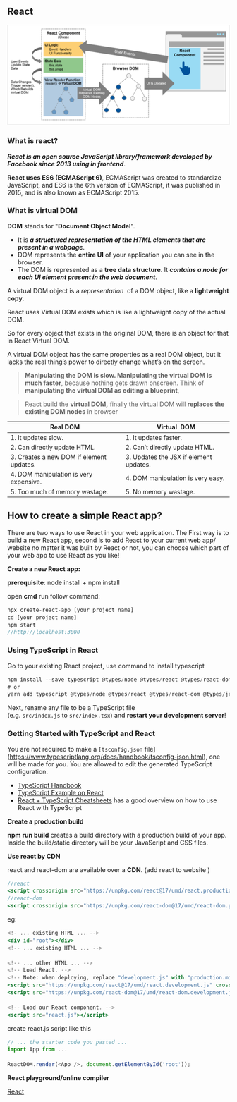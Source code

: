 ## React

![](../img/react-concept-logic.png)
### What is react?
***React is an open source JavaScript library/framework developed by Facebook since 2013 using in frontend***.

**React uses ES6 (ECMAScript 6)**, ECMAScript was created to standardize JavaScript, and ES6 is the 6th version of ECMAScript, it was published in 2015, and is also known as ECMAScript 2015.

### What is virtual DOM
**DOM** stands for "**Document Object Model**". 

- It is ***a structured representation of the HTML elements that are present in a webpage***. 
- DOM represents the **entire UI** of your application you can see in the browser. 
- The DOM is represented as a **tree data structure**. It ***contains a node for each UI element present in the web document***.

A virtual DOM object is a *representation*
 of a DOM object, like a **lightweight copy**. 

React uses Virtual DOM exists which is like a lightweight copy of the actual DOM.

So for every object that exists in the original DOM, there is an object for that in React Virtual DOM.

A virtual DOM object has the same properties as a real DOM object, but it lacks the real thing’s power to directly change what’s on the screen.

> **Manipulating the DOM is slow. Manipulating the virtual DOM is much faster**, because nothing gets drawn onscreen. Think of **manipulating the virtual DOM as editing a blueprint**, 


> React build the **virtual DOM,** finally the virtual DOM will **replaces the existing DOM nodes** in browser

| Real DOM | Virtual  DOM |
| --- | --- |
| 1. It updates slow. | 1. It updates faster. |
| 2. Can directly update HTML. | 2. Can’t directly update HTML. |
| 3. Creates a new DOM if element updates. | 3. Updates the JSX if element updates. |
| 4. DOM manipulation is very expensive. | 4. DOM manipulation is very easy. |
| 5. Too much of memory wastage. | 5. No memory wastage. |


## How to create a simple React app?

There are two ways to use React in your web application. The First way is to build a new React app, second is to add React to your current web app/ website no matter it was built by React or not, you can choose which part of your web app to use React as you like!

**Create a new React app:**

**prerequisite**:  node install +  npm install

open **cmd**  run follow command:

```jsx
npx create-react-app [your project name]
cd [your project name]
npm start
//http://localhost:3000
```

### Using TypeScript in React

Go to your existing React project, use command to install typescript

```jsx
npm install --save typescript @types/node @types/react @types/react-dom @types/jest
# or
yarn add typescript @types/node @types/react @types/react-dom @types/jest
```

Next, rename any file to be a TypeScript file (e.g. `src/index.js` to `src/index.tsx`) and **restart your development server**!

### Getting Started with TypeScript and React[](https://create-react-app.dev/docs/adding-typescript/#getting-started-with-typescript-and-react)

You are not required to make a `[tsconfig.json` file](https://www.typescriptlang.org/docs/handbook/tsconfig-json.html), one will be made for you. You are allowed to edit the generated TypeScript configuration.

- [TypeScript Handbook](https://www.typescriptlang.org/)
- [TypeScript Example on React](https://www.typescriptlang.org/play/index.html?jsx=2&esModuleInterop=true&e=196#example/typescript-with-react)
- [React + TypeScript Cheatsheets](https://github.com/typescript-cheatsheets/react-typescript-cheatsheet#reacttypescript-cheatsheets) has a good overview on how to use React with TypeScript

**Create a production build**

**npm run build** creates a build directory with a production build of your app. Inside the build/static directory will be your JavaScript and CSS files.

**Use react by CDN**

react and react-dom are available over a **CDN**. (add react to website )

```jsx
//react
<script crossorigin src="https://unpkg.com/react@17/umd/react.production.min.js"></script>
//react-dom
<script crossorigin src="https://unpkg.com/react-dom@17/umd/react-dom.production.min.js"></script>
```

eg:

```jsx
<!- ... existing HTML ... -->
<div id="root"></div>
<!-- ... existing HTML ... -->

<!-- ... other HTML ... -->
<!-- Load React. -->
<!-- Note: when deploying, replace "development.js" with "production.min.js". -->
<script src="https://unpkg.com/react@17/umd/react.development.js" crossorigin></script>
<script src="https://unpkg.com/react-dom@17/umd/react-dom.development.js" crossorigin></script>

<!-- Load our React component. -->
<script src="react.js"></script>

```

create react.js script like this
```js
// ... the starter code you pasted ...
import App from ...

ReactDOM.render(<App />, document.getElementById('root'));
```

**React playground/online compiler**

[React](https://codesandbox.io/s/new)


